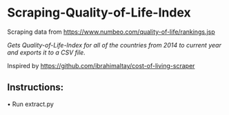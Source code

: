# Scraping-Quality-of-Life-Index

Scraping data from https://www.numbeo.com/quality-of-life/rankings.jsp

*Gets Quality-of-Life-Index for all of the countries from 2014 to current year and exports it to a CSV file.*

Inspired by https://github.com/ibrahimaltay/cost-of-living-scraper

## Instructions:

• Run extract.py
